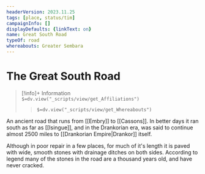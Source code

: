 ```yaml
---
headerVersion: 2023.11.25
tags: [place, status/tim]
campaignInfo: []
displayDefaults: {linkText: on}
name: Great South Road
typeOf: road
whereabouts: Greater Sembara
---
```

# The Great South Road
>[!info]+ Information  
> `$=dv.view("_scripts/view/get_Affiliations")`  
>> `$=dv.view("_scripts/view/get_Whereabouts")`

An ancient road that runs from [[Embry]] to [[Cassons]]. In better days it ran south as far as [[Isingue]], and in the Drankorian era, was said to continue almost 2500 miles to [[Drankorian Empire|Drankor]] itself.

Although in poor repair in a few places, for much of it's length it is paved with wide, smooth stones with drainage ditches on both sides. According to legend many of the stones in the road are a thousand years old, and have never cracked.
